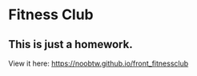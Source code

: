 # Fitness Club
## This is just a homework.

View it here: <https://noobtw.github.io/front_fitnessclub>